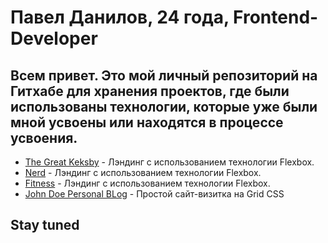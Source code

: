 # Павел Данилов, 24 года, Frontend-Developer
## Всем привет. Это мой личный репозиторий на Гитхабе для хранения проектов, где были использованы технологии, которые уже были мной усвоены или находятся в процессе усвоения.
+ [The Great Keksby](https://papafreelancer.github.io/keks/ "The Great Keksby") - Лэндинг с использованием технологии Flexbox.
+ [Nerd](https://papafreelancer.github.io/nerds/ "Nerds") -  Лэндинг с использованием технологии Flexbox.
+ [Fitness](https://papafreelancer.github.io/nerds/ "Fitness") - Лэндинг с использованием технологии Flexbox.
+ [John Doe Personal BLog](https://papafreelancer.github.io/JohnDoe/ "John Doe") - Простой сайт-визитка на Grid CSS
## Stay tuned
